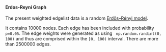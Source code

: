 #### Erdos-Reyni Graph

The present weighted edgelist data is a random [Erdős–Rényi model]( https://en.wikipedia.org/wiki/Erd%C5%91s%E2%80%93R%C3%A9nyi_model).

It contains 10000 nodes. Each edge has been included with probability ```p=0.05```. The edge weights were generated as using ``` np.random.randint(0, 100)``` and thus are comprised within the ```[0, 100)``` interval. There are more than 2500000 edges.
